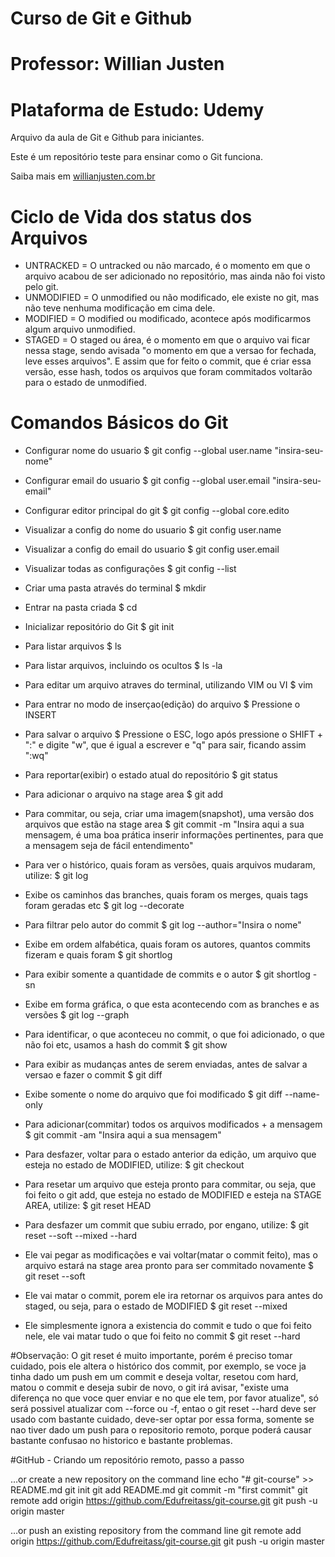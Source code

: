 # Curso de Git e Github
# Professor: Willian Justen
# Plataforma de Estudo: Udemy

Arquivo da aula de Git e Github para iniciantes.

Este é um repositório teste para ensinar como o Git funciona.

Saiba mais em [willianjusten.com.br](http://willianjusten.com.br)

# Ciclo de Vida dos status dos Arquivos

- UNTRACKED = O untracked ou não marcado, é o momento em que o arquivo acabou de ser adicionado no repositório, mas ainda não foi visto pelo git.
- UNMODIFIED = O unmodified ou não modificado, ele existe no git, mas não teve nenhuma modificação em cima dele.
- MODIFIED = O modified ou modificado, acontece após modificarmos algum arquivo unmodified.
- STAGED = O staged ou área, é o momento em que o arquivo vai ficar nessa stage, sendo avisada "o momento em que a versao for fechada, leve esses arquivos".
E assim que for feito o commit, que é criar essa versão, esse hash, todos os arquivos que foram commitados voltarão para o estado de unmodified.

# Comandos Básicos do Git

- Configurar nome do usuario
$ git config --global user.name "insira-seu-nome"

- Configurar email do usuario
$ git config --global user.email "insira-seu-email"

- Configurar editor principal do git
$ git config --global core.edito <nome-do-editor>

- Visualizar a config do nome do usuario
$ git config user.name

- Visualizar a config do email do usuario
$ git config user.email

- Visualizar todas as configurações
$ git config --list

- Criar uma pasta através do terminal
$ mkdir <nome-da-pasta>

- Entrar na pasta criada
$ cd <nome-da-pasta>

- Inicializar repositório do Git
$ git init

- Para listar arquivos
$ ls

- Para listar arquivos, incluindo os ocultos
$ ls -la

- Para editar um arquivo atraves do terminal, utilizando VIM ou VI
$ vim <nome-do-arquivo>

- Para entrar no modo de inserçao(edição) do arquivo
$ Pressione o INSERT

- Para salvar o arquivo
$ Pressione o ESC, logo após pressione o SHIFT + ":" e digite "w", que é igual a escrever e "q" para sair, ficando assim ":wq"

- Para reportar(exibir) o estado atual do repositório
$ git status

- Para adicionar o arquivo na stage area
$ git add <nome-do-arquivo>

- Para commitar, ou seja, criar uma imagem(snapshot), uma versão dos arquivos que estão na stage area
$ git commit -m "Insira aqui a sua mensagem, é uma boa prática inserir informações pertinentes, para que a mensagem seja de fácil entendimento"

- Para ver o histórico, quais foram as versões, quais arquivos mudaram, utilize:
$ git log

- Exibe os caminhos das branches, quais foram os merges, quais tags foram geradas etc
$ git log --decorate

- Para filtrar pelo autor do commit
$ git log --author="Insira o nome"

- Exibe em ordem alfabética, quais foram os autores, quantos commits fizeram e quais foram
$ git shortlog

- Para exibir somente a quantidade de commits e o autor
$ git shortlog -sn

- Exibe em forma gráfica, o que esta acontecendo com as branches e as versões
$ git log --graph

- Para identificar, o que aconteceu no commit, o que foi adicionado, o que não foi etc, usamos a hash do commit
$ git show <hash-do-commit>

- Para exibir as mudanças antes de serem enviadas, antes de salvar a versao e fazer o commit
$ git diff

- Exibe somente o nome do arquivo que foi modificado
$ git diff --name-only

- Para adicionar(commitar) todos os arquivos modificados + a mensagem
$ git commit -am "Insira aqui a sua mensagem"

- Para desfazer, voltar para o estado anterior da edição, um arquivo que esteja no estado de MODIFIED, utilize:
$ git checkout <nome-do-arquivo>

- Para resetar um arquivo que esteja pronto para commitar, ou seja, que foi feito o git add, que esteja no estado de MODIFIED e esteja na STAGE AREA, utilize:
$ git reset HEAD <nome-do-arquivo>

- Para desfazer um commit que subiu errado, por engano, utilize:
$ git reset --soft --mixed --hard

- Ele vai pegar as modificações e vai voltar(matar o commit feito), mas o arquivo estará na stage area pronto para ser commitado novamente
$ git reset --soft <hash-do-commit>

- Ele vai matar o commit, porem ele ira retornar os arquivos para antes do staged, ou seja, para o estado de MODIFIED
$ git reset --mixed <hash-do-commit>

- Ele simplesmente ignora a existencia do commit e tudo o que foi feito nele, ele vai matar tudo o que foi feito no commit
$ git reset --hard <hash-do-commit>

#Observação: O git reset é muito importante, porém é preciso tomar cuidado, pois ele altera o histórico dos commit, por exemplo, se voce ja tinha dado um push em um commit e deseja voltar, resetou com hard, matou o commit e deseja subir de novo, o git irá avisar, "existe uma diferença no que voce quer enviar e no que ele tem, por favor atualize", só será possivel atualizar com --force ou -f, entao o git reset --hard deve ser usado com bastante cuidado, deve-ser optar por essa forma, somente se nao tiver dado um push para o repositorio remoto, porque poderá causar bastante confusao no historico e bastante problemas.

#GitHub - Criando um repositório remoto, passo a passo

…or create a new repository on the command line
echo "# git-course" >> README.md
git init
git add README.md
git commit -m "first commit"
git remote add origin https://github.com/Edufreitass/git-course.git
git push -u origin master

…or push an existing repository from the command line
git remote add origin https://github.com/Edufreitass/git-course.git
git push -u origin master

